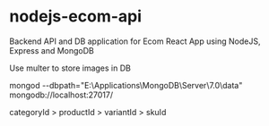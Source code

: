 # nodejs-ecom-api
Backend API and DB application for Ecom React App using NodeJS, Express and MongoDB

Use multer to store images in DB

mongod --dbpath="E:\Applications\MongoDB\Server\7.0\data"
mongodb://localhost:27017/

categoryId > productId > variantId > skuId